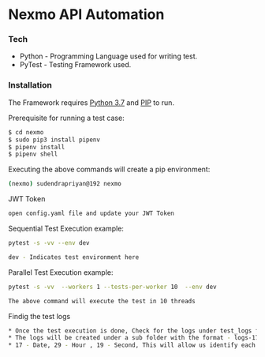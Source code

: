 # Nexmo API Automation

### Tech

* Python - Programming Language used for writing test.
* PyTest - Testing Framework used.


### Installation

The Framework requires [Python 3.7](https://www.python.org/downloads/release/python-377/) and [PIP](https://www.poftut.com/how-to-install-pip-on-macos/) to run.


Prerequisite for running a test case:
```sh
$ cd nexmo 
$ sudo pip3 install pipenv
$ pipenv install 
$ pipenv shell
```

Executing the above commands will create a pip environment:
```sh
(nexmo) sudendrapriyan@192 nexmo
```
JWT Token

```sh
open config.yaml file and update your JWT Token
```

Sequential Test Execution example:

```sh
pytest -s -vv --env dev

dev - Indicates test environment here
```

Parallel Test Execution example:
```sh
pytest -s -vv  --workers 1 --tests-per-worker 10  --env dev

The above command will execute the test in 10 threads
```


Findig the test logs

```sh
* Once the test execution is done, Check for the logs under test_logs folder
* The logs will be created under a sub folder with the format - logs-17-29-19
* 17 - Date, 29 - Hour , 19 - Second, This will allow us identify each test runs.
```